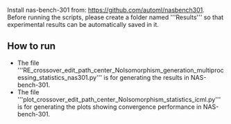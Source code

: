 Install nas-bench-301 from: https://github.com/automl/nasbench301. \
Before running the scripts, please create a folder named '''Results''' so that experimental results can be automatically saved in it.

## How to run
- The file '''RE_crossover_edit_path_center_NoIsomorphism_generation_multiprocessing_statistics_nas301.py'''
is for generating the results in NAS-bench-301.
- The file '''plot_crossover_edit_path_center_NoIsomorphism_statistics_icml.py''' is for generating the plots showing
convergence performance in NAS-bench-301.
